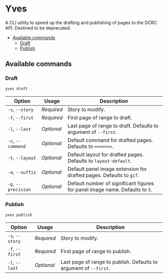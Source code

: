 # Yves

A CLI utility to speed up the drafting and publishing of pages to the DCRC API. Destined to be deprecated.

- [Available commands](#available-commands)
  - [Draft](#draft)
  - [Publish](#publish)

## Available commands

### Draft
```bash
yves draft
```

| Option  | Usage | Description |
| --- | --- | --- |
| `-s`, `--story` | *Required* | Story to modify. |
| `-f`, `--first` | *Required* | First page of range to draft. |
| `-l`, `--last` | *Optional* | Last page of range to draft. Defaults to argument of `--first`. |
| `-c`, `--command` | *Optional* | Default command for drafted pages. Defaults to `======>`. |
| `-t`, `--layout` | *Optional* | Default layout for drafted pages. Defaults to `layout-default`. |
| `-e`, `--suffix` | *Optional* | Default panel image extension for drafted pages. Defaults to `gif`. |
| `-p`, `--precision` | *Optional* | Default number of significant figures for panel image name. Defaults to `5`. |

### Publish
```bash
yves publish
```

| Option  | Usage | Description |
| --- | --- | --- |
| `-s`, `--story` | *Required* | Story to modify. |
| `-f`, `--first` | *Required* | First page of range to publish. |
| `-l`, `--last` | *Optional* | Last page of range to publish. Defaults to argument of `--first`. |